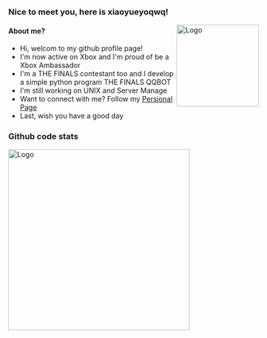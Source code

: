 ### Nice to meet you, here is xiaoyueyoqwq!

<img src="https://d.kstore.dev/download/4782/xiaoyueyoqwq.jpg" alt="Logo" align="right" width="165">

#### About me?
* Hi, welcom to my github profile page!
* I'm now active on Xbox and I'm proud of be a Xbox Ambassador
* I'm a THE FINALS contestant too and I develop a simple python program THE FINALS QQBOT
* I'm still working on UNIX and Server Manage
* Want to connect with me? Follow my [Persional Page](https://xiaoyue.vaiiya.org)
* Last, wish you have a good day<br>

### Github code stats

<img src="https://github-readme-stats.vercel.app/api?username=xiaoyueyoqwq&show_icons=true&theme=radical" alt="Logo" align="left" width="365">
